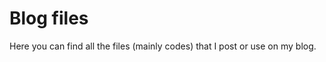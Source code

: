 Blog files
==========

Here you can find all the files (mainly codes) that I post or use on my blog.
